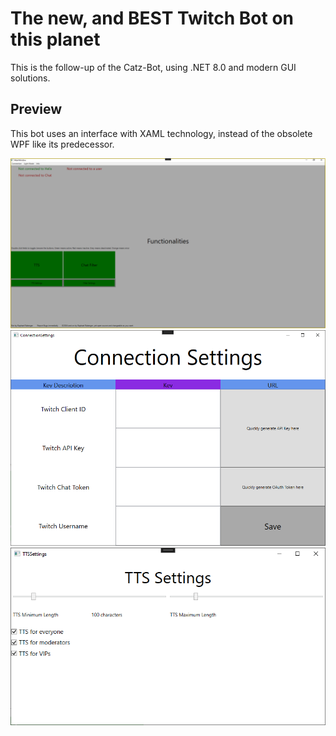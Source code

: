 # The new, and BEST Twitch Bot on this planet
This is the follow-up of the Catz-Bot, using .NET 8.0 and modern GUI solutions.

## Preview

This bot uses an interface with XAML technology, instead of the obsolete WPF like its predecessor.

![Main Screen](MainScreen.PNG?raw=true "Screenshot of the main screen")
![Connection](Connection.PNG?raw=true "Screenshot of the connection form")
![TTS](TTS.PNG?raw=true "Screenshot of the TTS settings")
